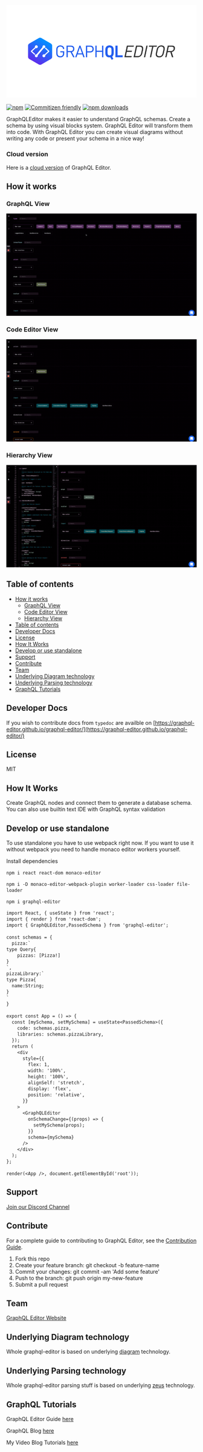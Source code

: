 [![GraphQLEditor Editor](assets/logo.gif)](https://graphqleditor.com)

[![npm](https://img.shields.io/npm/v/graphql-editor.svg?style=flat-square)](https://www.npmjs.com/package/graphql-editor) [![Commitizen friendly](https://img.shields.io/badge/commitizen-friendly-brightgreen.svg?style=flat-square)](http://commitizen.github.io/cz-cli/) [![npm downloads](https://img.shields.io/npm/dt/graphql-editor.svg?style=flat-square)](https://www.npmjs.com/package/graphql-editor)

GraphQLEditor makes it easier to understand GraphQL schemas. Create a schema by using visual blocks system. GraphQL Editor will transform them into code. With GraphQL Editor you can create visual diagrams without writing any code or present your schema in a nice way!

### Cloud version

Here is a [cloud version](https://graphqleditor.com) of GraphQL Editor. 

## How it works

### GraphQL View

![GraphQLEditor Editor](assets/browse-graf.gif)

### Code Editor View

![GraphQLEditor Editor](assets/browse-code.gif)

### Hierarchy View

![GraphQLEditor Editor](assets/browse-diagram.gif)


## Table of contents
- [How it works](#how-it-works)
  - [GraphQL View](#graphql-view)
  - [Code Editor View](#code-editor-view)
  - [Hierarchy View](#hierarchy-view)
- [Table of contents](#table-of-contents)
- [Developer Docs](#developer-docs)
- [License](#license)
- [How It Works](#how-it-works-1)
- [Develop or use standalone](#develop-or-use-standalone)
- [Support](#support)
- [Contribute](#contribute)
- [Team](#team)
- [Underlying Diagram technology](#underlying-diagram-technology)
- [Underlying Parsing technology](#underlying-parsing-technology)
- [GraphQL Tutorials](#graphql-tutorials)

## Developer Docs

If you wish to contribute docs from `typedoc` are availble on [https://graphql-editor.github.io/graphql-editor/](https://graphql-editor.github.io/graphql-editor/)

## License

MIT

## How It Works

Create GraphQL nodes and connect them to generate a database schema. You can also use builtin text IDE with GraphQL syntax validation

## Develop or use standalone

To use standalone you have to use webpack right now. If you want to use it without webpack you need to handle monaco  editor workers yourself.

Install dependencies

```
npm i react react-dom monaco-editor
```

```
npm i -D monaco-editor-webpack-plugin worker-loader css-loader file-loader
```

```
npm i graphql-editor
```

```tsx
import React, { useState } from 'react';
import { render } from 'react-dom';
import { GraphQLEditor,PassedSchema } from 'graphql-editor';

const schemas = {
  pizza:`
type Query{
	pizzas: [Pizza!]
}
`,
pizzaLibrary:`
type Pizza{
  name:String;
}
`
}

export const App = () => {
  const [mySchema, setMySchema] = useState<PassedSchema>({
    code: schemas.pizza,
    libraries: schemas.pizzaLibrary,
  });
  return (
    <div
      style={{
        flex: 1,
        width: '100%',
        height: '100%',
        alignSelf: 'stretch',
        display: 'flex',
        position: 'relative',
      }}
    >
      <GraphQLEditor
        onSchemaChange={(props) => {
          setMySchema(props);
        }}
        schema={mySchema}
      />
    </div>
  );
};

render(<App />, document.getElementById('root'));
```

## Support 

[Join our Discord Channel](https://discord.gg/6QeW7K)

## Contribute

For a complete guide to contributing to GraphQL Editor, see the [Contribution Guide](CONTRIBUTING.md).

1.  Fork this repo
2.  Create your feature branch: git checkout -b feature-name
3.  Commit your changes: git commit -am 'Add some feature'
4.  Push to the branch: git push origin my-new-feature
5.  Submit a pull request

## Team 

[GraphQL Editor Website](https://graphqleditor.com)

## Underlying Diagram technology

Whole graphql-editor is based on underlying [diagram](https://github.com/graphql-editor/diagram) technology.

## Underlying Parsing technology

Whole graphql-editor parsing stuff is based on underlying [zeus](https://github.com/graphql-editor/graphql-zeus) technology.

## GraphQL Tutorials

GraphQL Editor Guide [here](https://guide.graphqleditor.com/)

GraphQL Blog [here](https://blog.graphqleditor.com/)

My Video Blog Tutorials [here](https://stackofthefuture.com)